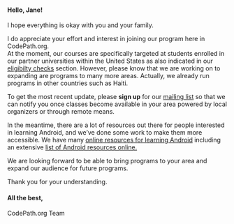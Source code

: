 #### Hello, **Jane!**

I hope everything is okay with you and your family. 

I do appreciate your effort and interest in joining our program here in CodePath.org.  
At the moment, our courses are specifically targeted at students enrolled in our partner universities within the United States as also indicated in our [eligibilty checks](https://) section.
However, please know that we are working on to expanding are programs to many more areas. 
Actually, we already run programs in other countries such as Haiti. 

To get the most recent update, please **sign up** for our [mailing list](https://) so that we can notify you once classes become available in your area powered by local organizers or through remote means.

In the meantime, there are a lot of resources out there for people interested in learning Android, and we’ve done some work to make them more accessible. We have many [online resources for learning Android](https://) including an extensive [list of Android resources online.](https://)

We are looking forward to be able to bring programs to your area and expand our audience for future programs. 

Thank you for your understanding. 

#### All the best,
CodePath.org Team



